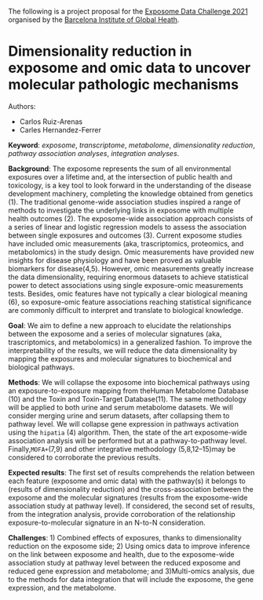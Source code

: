 The following is a project proposal for the [Exposome Data Challenge 2021](https://www.isglobal.org/-/exposome-data-analysis-challenge) organised by the [Barcelona Institute of Global Heath](https://www.isglobal.org).

# Dimensionality reduction in exposome and omic data to uncover molecular pathologic mechanisms 

Authors:
 * Carlos Ruiz-Arenas 
 * Carles Hernandez-Ferrer 

__Keyword__: _exposome_, _transcriptome_, _metabolome_, _dimensionality reduction_, _pathway association analyses_, _integration analyses_. 

__Background__: The exposome represents the sum of all environmental exposures over a lifetime and, at the intersection of public health and toxicology, is a key tool to look forward in the understanding of the disease development machinery, completing the knowledge obtained from genetics ​(1)​. The traditional genome-wide association studies inspired a range of methods to investigate the underlying links in exposome with multiple health outcomes ​(2)​. The exposome-wide association approach consists of a series of linear and logistic regression models to assess the association between single exposures and outcomes ​(3)​. Current exposome studies have included omic measurements (aka, trascriptomics, proteomics, and metabolomics) in the study design. Omic measurements have provided new insights for disease physiology and have been proved as valuable biomarkers for disease ​(4,5).​ However, omic measurements greatly increase the data dimensionality, requiring enormous datasets to achieve statistical power to detect associations using single exposure-omic measurements tests. Besides, omic features have not typically a clear biological meaning ​(6)​, so exposure-omic feature associations reaching statistical significance are commonly difficult to interpret and translate to biological knowledge. 

__Goal__: ​We aim to define a new approach to elucidate the relationships between the exposome and a series of molecular signatures (aka, trascriptomics, and metabolomics) in a generalized fashion. To improve the interpretability of the results, we will reduce the data dimensionality by mapping the exposures and molecular signatures to biochemical and biological pathways. 

__Methods__: We will collapse the exposome into biochemical pathways using an exposure-to-exposure mapping from the ​Human Metabolome Database ​(10) and the ​Toxin and Toxin-Target Database ​(11)​. The same methodology will be applied to both urine and serum metabolome datasets. We will consider merging urine and serum datasets, after collapsing them to pathway level. We will collapse gene expression in pathways activation using the `hipatia` (4) algorithm. Then, the state of the art exposome-wide association analysis will be performed but at a pathway-to-pathway level. Finally, ​`MOFA+`​(7,9) and other integrative methodology (5,8,12–15)​ may be considered to corroborate the previous results. 

__Expected results__: ​The first set of results comprehends the relation between each feature (exposome and omic data) with the pathway(s) it belongs to (results of dimensionality reduction) and the cross-association between the exposome and the molecular signatures (results from the exposome-wide association study at pathway level). If considered, the second set of results, from the integration analysis, provide corroboration of the relationship exposure-to-molecular signature in an N-to-N consideration. 

__Challenges__: 1) Combined effects of exposures, thanks to dimensionality reduction on the exposome side; 2) Using omics data to improve inference on the link between exposome and health, due to the exposome-wide association study at pathway level between the reduced exposome and reduced gene expression and metabolome; and 3)​Multi-omics analysis, due to the methods for data integration that will include the exposome, the gene expression, and the metabolome. 
